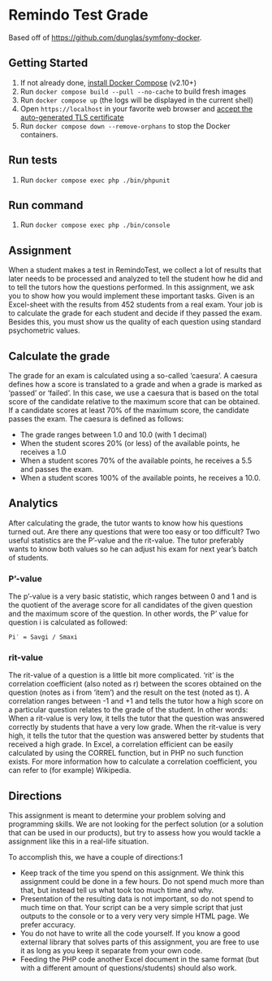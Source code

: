 # Remindo Test Grade

Based off of https://github.com/dunglas/symfony-docker.

## Getting Started

1. If not already done, [install Docker Compose](https://docs.docker.com/compose/install/) (v2.10+)
2. Run `docker compose build --pull --no-cache` to build fresh images
3. Run `docker compose up` (the logs will be displayed in the current shell)
4. Open `https://localhost` in your favorite web browser and [accept the auto-generated TLS certificate](https://stackoverflow.com/a/15076602/1352334)
5. Run `docker compose down --remove-orphans` to stop the Docker containers.

## Run tests

1. Run `docker compose exec php ./bin/phpunit`

## Run command

1. Run `docker compose exec php ./bin/console`

## Assignment

When a student makes a test in RemindoTest, we collect a lot of results that later needs to be processed and analyzed to tell the student how he did and to tell the tutors how the questions performed.
In this assignment, we ask you to show how you would implement these important tasks. Given is an Excel-sheet with the results from 452 students from a real exam. Your job is to calculate the grade for each student and decide if they passed the exam. Besides this, you must show us the quality of each question using standard psychometric values.

## Calculate the grade
The grade for an exam is calculated using a so-called ‘caesura’. A caesura defines how a score is translated to a grade and when a grade is marked as ‘passed’ or
‘failed’.
In this case, we use a caesura that is based on the total score of the candidate relative to the maximum score that can be obtained. If a candidate scores at least 70% of the maximum score, the candidate passes the exam.
The caesura is defined as follows:

* The grade ranges between 1.0 and 10.0 (with 1 decimal)
* When the student scores 20% (or less) of the available points, he receives
a 1.0
* When a student scores 70% of the available points, he receives a 5.5 and
passes the exam.
* When a student scores 100% of the available points, he receives a 10.0.


## Analytics
After calculating the grade, the tutor wants to know how his questions turned out. Are there any questions that were too easy or too difficult? Two useful statistics are the P’-value and the rit-value. The tutor preferably wants to know both values so he can adjust his exam for next year’s batch of students.


### P’-value
The p’-value is a very basic statistic, which ranges between 0 and 1 and is the quotient of the average score for all candidates of the given question and the maximum score of the question.
In other words, the P’ value for question i is calculated as followed:

`Pi′ = Savgi / Smaxi`


### rit-value
The rit-value of a question is a little bit more complicated. ‘rit’ is the correlation coefficient (also noted as r) between the scores obtained on the question (notes as i from ‘item’) and the result on the test (noted as t). A correlation ranges between -1 and +1 and tells the tutor how a high score on a particular question relates to the grade of the student. In other words: When a rit-value is very low, it tells the tutor that the question was answered correctly by students that have a very low grade. When the rit-value is very high, it tells the tutor that the question was answered better by students that received a high grade.
In Excel, a correlation efficient can be easily calculated by using the CORREL function, but in PHP no such function exists. For more information how to calculate a correlation coefficient, you can refer to (for example) Wikipedia.


## Directions

This assignment is meant to determine your problem solving and programming skills. We are not looking for the perfect solution (or a solution that can be used in our products), but try to assess how you would tackle a assignment like this in a real-life situation.

To accomplish this, we have a couple of directions:1

* Keep track of the time you spend on this assignment. We think this assignment could be done in a few hours. Do not spend much more than that, but instead tell us what took too much time and why.
* Presentation of the resulting data is not important, so do not spend to much time on that. Your script can be a very simple script that just outputs to the console or to a very very very simple HTML page. We prefer accuracy.
* You do not have to write all the code yourself. If you know a good external library that solves parts of this assignment, you are free to use it as long as you keep it separate from your own code.
* Feeding the PHP code another Excel document in the same format (but with a different amount of questions/students) should also work.
